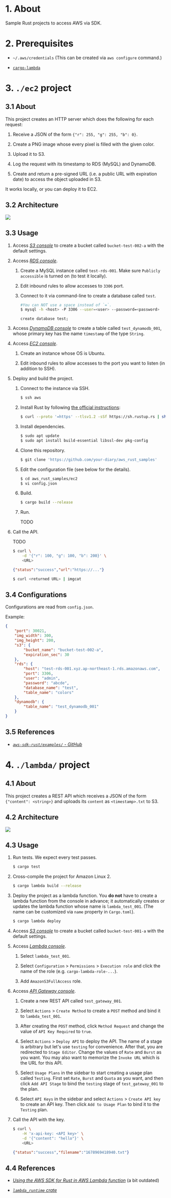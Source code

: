 # 1. About

Sample Rust projects to access AWS via SDK.

# 2. Prerequisites

- `~/.aws/credentials` (This can be created via `aws configure` command.)

- [`cargo-lambda`](https://github.com/awslabs/aws-lambda-rust-runtime)

# 3. `./ec2` project

## 3.1 About

This project creates an HTTP server which does the following for each request:

1. Receive a JSON of the form `{"r": 255, "g": 255, "b": 0}`.

2. Create a PNG image whose every pixel is filled with the given color.

3. Upload it to S3.

4. Log the request with its timestamp to RDS (MySQL) and DynamoDB.

5. Create and return a pre-signed URL (i.e. a public URL with expiration date) to access the object uploaded in S3.

It works locally, or you can deploy it to EC2.

## 3.2 Architecture

![](./readme_assets/001.png)

<!-- https://docs.google.com/presentation/d/1ITQbn7CoCnWI3O8fwQH6-TurLOHx4iAe2oX_AM6DeRE/edit#slide=id.g21f1d234fe4_0_23 -->

## 3.3 Usage

1. Access [*S3 console*](https://s3.console.aws.amazon.com/s3/buckets?region=ap-northeast-1) to create a bucket called `bucket-test-002-a` with the default settings.

2. Access [*RDS console*](https://ap-northeast-1.console.aws.amazon.com/rds/home?region=ap-northeast-1).

    1. Create a MySQL instance called `test-rds-001`. Make sure `Publicly accessible` is turned on (to test it locally). 

    2. Edit inbound rules to allow accesses to `3306` port.

    3. Connect to it via command-line to create a database called `test`.

        ```bash
        #You can NOT use a space instead of `=`.
        $ mysql -h <host> -P 3306 --user=<user> --password=<password>
        ```

        ```
        create database test;
        ```

3. Access [*DynamoDB console*](https://ap-northeast-1.console.aws.amazon.com/dynamodbv2/home?region=ap-northeast-1#service) to create a table called `test_dynamodb_001`, whose primary key has the name `timestamp` of the type `String`.

4. Access [*EC2 console*](https://ap-northeast-1.console.aws.amazon.com/ec2/home?region=ap-northeast-1#Home).

    1. Create an instance whose OS is Ubuntu.

    2. Edit inbound rules to allow accesses to the port you want to listen (in addition to SSH).

5. Deploy and build the project.

    1. Connect to the instance via SSH.
        ```bash
        $ ssh aws
        ```

    2. Install Rust by following [the official instructions](https://www.rust-lang.org/tools/install):
        ```bash
        $ curl --proto '=https' --tlsv1.2 -sSf https://sh.rustup.rs | sh
        ```

    3. Install dependencies.
        ```bash
        $ sudo apt update
        $ sudo apt install build-essential libssl-dev pkg-config
        ```

    4. Clone this repository.
        ```bash
        $ git clone 'https://github.com/your-diary/aws_rust_samples'
        ```
    
    5. Edit the configuration file (see below for the details).
        ```bash
        $ cd aws_rust_samples/ec2
        $ vi config.json
        ```
    
    6. Build.
        ```bash
        $ cargo build --release
        ```

    7. Run.

        TODO

6. Call the API.

    TODO

    ```bash
    $ curl \
        -d '{"r": 100, "g": 100, "b": 200}' \
        <URL>
    ```

    ```json
    {"status":"success","url":"https://..."}
    ```

    ```bash
    $ curl <returned URL> | imgcat
    ```

## 3.4 Configurations

Configurations are read from `config.json`.

Example:

```json
{
    "port": 30021,
    "img_width": 300,
    "img_height": 200,
    "s3": {
        "bucket_name": "bucket-test-002-a",
        "expiration_sec": 30
    },
    "rds": {
        "host": "test-rds-001.xyz.ap-northeast-1.rds.amazonaws.com",
        "port": 3306,
        "user": "admin",
        "password": "abcde",
        "database_name": "test",
        "table_name": "colors"
    },
    "dynamodb": {
        "table_name": "test_dynamodb_001"
    }
}
```

## 3.5 References

- [*`aws-sdk-rust/examples/` - GitHub*](https://github.com/awslabs/aws-sdk-rust/tree/main/examples)

# 4. `./lambda/` project

## 4.1 About

This project creates a REST API which receives a JSON of the form `{"content": <string>}` and uploads its `content` as `<timestamp>.txt` to S3.

## 4.2 Architecture

![](./readme_assets/002.png)

## 4.3 Usage

1. Run tests. We expect every test passes.

    ```bash
    $ cargo test
    ```

2. Cross-compile the project for Amazon Linux 2.

    ```bash
    $ cargo lambda build --release
    ```

3. Deploy the project as a lambda function. You **do not** have to create a lambda function from the console in advance; it automatically creates or updates the lambda function whose name is `lambda_test_001`. (The name can be customized via `name` property in `Cargo.toml`).

    ```bash
    $ cargo lambda deploy
    ```

4. Access [*S3 console*](https://s3.console.aws.amazon.com/s3/buckets?region=ap-northeast-1) to create a bucket called `bucket-test-001-a` with the default settings.

5. Access [*Lambda console*](https://ap-northeast-1.console.aws.amazon.com/lambda/home?region=ap-northeast-1#/functions).

    1. Select `lambda_test_001`.

    2. Select `Configuration` > `Permissions` > `Execution role` and click the name of the role (e.g. `cargo-lambda-role-...`).

    3. Add `AmazonS3FullAccess` role.

6. Access [*API Gateway console*](https://ap-northeast-1.console.aws.amazon.com/apigateway/main/apis?region=ap-northeast-1).

    1. Create a new REST API called `test_gateway_001`.

    2. Select `Actions` > `Create Method` to create a `POST` method and bind it to `lambda_test_001`.

    3. After creating the `POST` method, click `Method Request` and change the value of `API Key Required` to `true`.

    4. Select `Actions` > `Deploy API` to deploy the API. The name of a stage is arbitrary but let's use `testing` for convenience. After that, you are redirected to `Stage Editor`. Change the values of `Rate` and `Burst` as you want. You may also want to memorize the `Invoke URL` which is the URL for this API.

    5. Select `Usage Plans` in the sidebar to start creating a usage plan called `Testing`. First set `Rate`, `Burst` and `Quota` as you want, and then click `Add API Stage` to bind the `testing` stage of `test_gateway_001` to the plan.

    6. Select `API Keys` in the sidebar and select `Actions` > `Create API key` to create an API key. Then click `Add to Usage Plan` to bind it to the `Testing` plan.

7. Call the API with the key.

    ```bash
    $ curl \
        -H 'x-api-key: <API key>' \
        -d '{"content": "hello"}' \
        <URL>
    ```

    ```json
    {"status":"success","filename":"1678969418940.txt"}
    ```

## 4.4 References

- [*Using the AWS SDK for Rust in AWS Lambda function*](https://docs.aws.amazon.com/sdk-for-rust/latest/dg/lambda.html) (a bit outdated)

- [*`lambda_runtime` crate*](https://docs.rs/lambda_runtime/latest/lambda_runtime/index.html)

<!-- vim: set spell: -->

